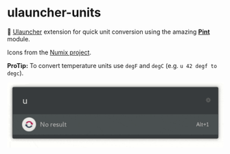 # ulauncher-units

🔁 [Ulauncher](https://ulauncher.io) extension for quick unit conversion using the amazing [**Pint**](https://github.com/hgrecco/pint) module.

Icons from the [Numix project](https://github.com/numixproject).

**ProTip:** To convert temperature units use `degF` and `degC` (e.g. `u 42 degf to degc`).

![ulauncher-units extension demo](demo.gif)
